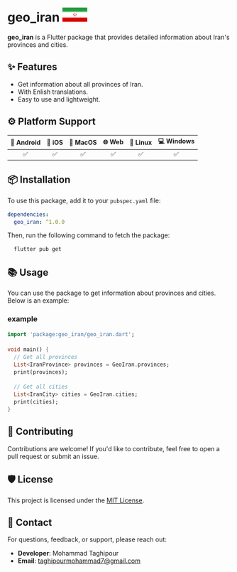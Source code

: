 # **geo_iran ![IR](https://github.com/MohammadTaghipour/geo_iran/blob/master/assets/iran_flag.png)**

**geo_iran** is a Flutter package that provides detailed information about Iran's provinces and cities.



## ✨ Features

- Get information about all provinces of Iran.
- With Enlish translations.
- Easy to use and lightweight.



## ⚙ Platform Support 

| 📱 Android | 🍎 iOS |  🍏 MacOS |  🌐 Web | 🐧 Linux | 💻 Windows |
| :-----: | :-: | :---: | :-: | :---: | :----: |
|   ✅    | ✅  |  ✅   | ✅  |  ✅   |   ✅   |



## 📦 Installation

To use this package, add it to your `pubspec.yaml` file:

```yaml
dependencies:
  geo_iran: ^1.0.0
```

Then, run the following command to fetch the package:

```bash
  flutter pub get
```




## 📚 Usage

You can use the package to get information about provinces and cities. Below is an example:

### example
```dart
import 'package:geo_iran/geo_iran.dart';

void main() {
  // Get all provinces
  List<IranProvince> provinces = GeoIran.provinces;
  print(provinces);

  // Get all cities
  List<IranCity> cities = GeoIran.cities;
  print(cities);
}
```



## 🤝 Contributing

Contributions are welcome! If you'd like to contribute, feel free to open a pull request or submit an issue.



## 🛡️ License
This project is licensed under the [MIT License](https://mit-license.org/).




## 📧 Contact
For questions, feedback, or support, please reach out:
- **Developer**: Mohammad Taghipour
- **Email**: taghipourmohammad7@gmail.com
